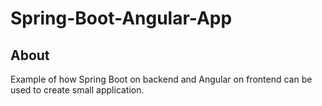 # Spring-Boot-Angular-App
## About
Example of how Spring Boot on backend and Angular on frontend can be used to create small application.
